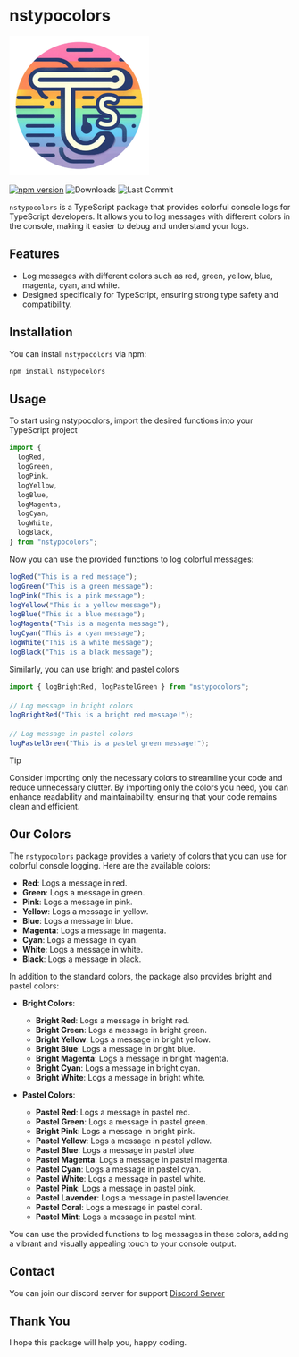 # nstypocolors

<img src="./assets/nstypocoloricon.png" alt="My Colors Icon" width="250" height="250" />

[![npm version](https://img.shields.io/npm/v/nstypocolors)](https://www.npmjs.com/package/nstypocolors)
![Downloads](https://img.shields.io/npm/dt/nstypocolors?style=flat)
![Last Commit](https://img.shields.io/github/last-commit/nsgpriyanshu/nstypocolors)

`nstypocolors` is a TypeScript package that provides colorful console logs for TypeScript developers. It allows you to log messages with different colors in the console, making it easier to debug and understand your logs.

## Features

- Log messages with different colors such as red, green, yellow, blue, magenta, cyan, and white.
- Designed specifically for TypeScript, ensuring strong type safety and compatibility.

## Installation

You can install `nstypocolors` via npm:

```bash
npm install nstypocolors
```

## Usage

To start using nstypocolors, import the desired functions into your TypeScript project

```ts
import {
  logRed,
  logGreen,
  logPink,
  logYellow,
  logBlue,
  logMagenta,
  logCyan,
  logWhite,
  logBlack,
} from "nstypocolors";
```

Now you can use the provided functions to log colorful messages:

```ts
logRed("This is a red message");
logGreen("This is a green message");
logPink("This is a pink message");
logYellow("This is a yellow message");
logBlue("This is a blue message");
logMagenta("This is a magenta message");
logCyan("This is a cyan message");
logWhite("This is a white message");
logBlack("This is a black message");
```

Similarly, you can use bright and pastel colors

```ts
import { logBrightRed, logPastelGreen } from "nstypocolors";

// Log message in bright colors
logBrightRed("This is a bright red message!");

// Log message in pastel colors
logPastelGreen("This is a pastel green message!");
```

> [!TIP]
> Consider importing only the necessary colors to streamline your code and reduce unnecessary clutter. By importing only the colors you need, you can enhance readability and maintainability, ensuring that your code remains clean and efficient.

## Our Colors

The `nstypocolors` package provides a variety of colors that you can use for colorful console logging. Here are the available colors:

- **Red**: Logs a message in red.
- **Green**: Logs a message in green.
- **Pink**: Logs a message in pink.
- **Yellow**: Logs a message in yellow.
- **Blue**: Logs a message in blue.
- **Magenta**: Logs a message in magenta.
- **Cyan**: Logs a message in cyan.
- **White**: Logs a message in white.
- **Black**: Logs a message in black.

In addition to the standard colors, the package also provides bright and pastel colors:

- **Bright Colors**:

  - **Bright Red**: Logs a message in bright red.
  - **Bright Green**: Logs a message in bright green.
  - **Bright Yellow**: Logs a message in bright yellow.
  - **Bright Blue**: Logs a message in bright blue.
  - **Bright Magenta**: Logs a message in bright magenta.
  - **Bright Cyan**: Logs a message in bright cyan.
  - **Bright White**: Logs a message in bright white.

- **Pastel Colors**:
  - **Pastel Red**: Logs a message in pastel red.
  - **Pastel Green**: Logs a message in pastel green.
  - **Bright Pink**: Logs a message in bright pink.
  - **Pastel Yellow**: Logs a message in pastel yellow.
  - **Pastel Blue**: Logs a message in pastel blue.
  - **Pastel Magenta**: Logs a message in pastel magenta.
  - **Pastel Cyan**: Logs a message in pastel cyan.
  - **Pastel White**: Logs a message in pastel white.
  - **Pastel Pink**: Logs a message in pastel pink.
  - **Pastel Lavender**: Logs a message in pastel lavender.
  - **Pastel Coral**: Logs a message in pastel coral.
  - **Pastel Mint**: Logs a message in pastel mint.

You can use the provided functions to log messages in these colors, adding a vibrant and visually appealing touch to your console output.

## Contact

You can join our discord server for support [Discord Server](https://discord.com/invite/J5aZUUnwCh)

## Thank You

I hope this package will help you, happy coding.
